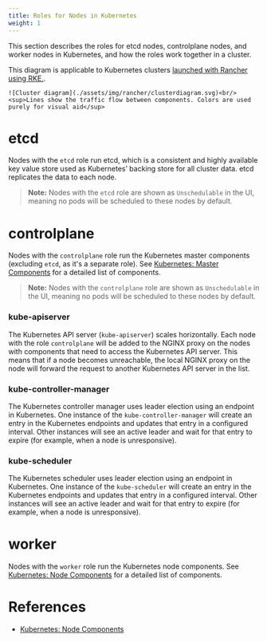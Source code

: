 ```yaml
---
title: Roles for Nodes in Kubernetes
weight: 1
---
```


This section describes the roles for etcd nodes, controlplane nodes, and worker nodes in Kubernetes, and how the roles work together in a cluster.

This diagram is applicable to Kubernetes clusters [launched with Rancher using RKE.](https://rancher.com/docs/rancher/v2.6/en/cluster-provisioning/rke-clusters/).

```img
![Cluster diagram](./assets/img/rancher/clusterdiagram.svg)<br/>
<sup>Lines show the traffic flow between components. Colors are used purely for visual aid</sup>
```

# etcd

Nodes with the `etcd` role run etcd, which is a consistent and highly available key value store used as Kubernetes’ backing store for all cluster data. etcd replicates the data to each node.

>**Note:** Nodes with the `etcd` role are shown as `Unschedulable` in the UI, meaning no pods will be scheduled to these nodes by default.

# controlplane

Nodes with the `controlplane` role run the Kubernetes master components (excluding `etcd`, as it's a separate role). See [Kubernetes: Master Components](https://kubernetes.io/docs/concepts/overview/components/#master-components) for a detailed list of components.

>**Note:** Nodes with the `controlplane` role are shown as `Unschedulable` in the UI, meaning no pods will be scheduled to these nodes by default.

### kube-apiserver

The Kubernetes API server (`kube-apiserver`) scales horizontally. Each node with the role `controlplane` will be added to the NGINX proxy on the nodes with components that need to access the Kubernetes API server. This means that if a node becomes unreachable, the local NGINX proxy on the node will forward the request to another Kubernetes API server in the list.

### kube-controller-manager

The Kubernetes controller manager uses leader election using an endpoint in Kubernetes. One instance of the `kube-controller-manager` will create an entry in the Kubernetes endpoints and updates that entry in a configured interval. Other instances will see an active leader and wait for that entry to expire (for example, when a node is unresponsive).

### kube-scheduler

The Kubernetes scheduler uses leader election using an endpoint in Kubernetes. One instance of the `kube-scheduler` will create an entry in the Kubernetes endpoints and updates that entry in a configured interval. Other instances will see an active leader and wait for that entry to expire (for example, when a node is unresponsive).

# worker

Nodes with the `worker` role run the Kubernetes node components. See [Kubernetes: Node Components](https://kubernetes.io/docs/concepts/overview/components/#node-components) for a detailed list of components.

# References

* [Kubernetes: Node Components](https://kubernetes.io/docs/concepts/overview/components/#node-components)